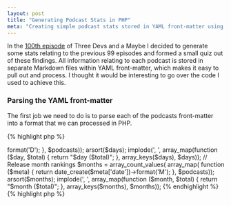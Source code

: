 ```yaml
---
layout: post
title: "Generating Podcast Stats in PHP"
meta: "Creating simple podcast stats stored in YAML front-matter using PHP"
---
```


In the [100th episode](http://threedevsandamaybe.com/the-one-hundredth-episode/) of Three Devs and a Maybe I decided to generate some stats relating to the previous 99 episodes and formed a small quiz out of these findings.
All information relating to each podcast is stored in separate Markdown files within YAML front-matter, which makes it easy to pull out and process.
I thought it would be interesting to go over the code I used to achieve this.
<!--more-->

### Parsing the YAML front-matter

The first job we need to do is to parse each of the podcasts front-matter into a format that we can processed in PHP.

{% highlight php %}
<?php

$podcasts = array_reduce(scandir(POSTS_DIR), function ($meta, $fileName) {
    if (strpos($fileName, '.') === 0) {
        return $meta;
    }

    if (!preg_match_all('/^([a-z]+):\s+([^\n]+)/m', file_get_contents(POSTS_DIR . '/' . $fileName), $match)) {
        return $meta;
    }

    return array_merge($meta, [array_combine($match[1], $match[2])]);
}, []);
{% endhighlight %}

### Stats, stats, stats

With the podcast meta-data now in a format with can process, we can now go about generating some stats. 
 
{% highlight php %}
<?php

// Total size
array_sum(array_column($podcasts, 'size'));

// Total duration
array_sum(array_column($podcasts, 'duration'));

// Average duration
round(array_sum(array_column($podcasts, 'duration')) / count($podcasts));
{% endhighlight %}

{% highlight php %}
<?php

// Release day rankings
$days = array_count_values(
    array_map(
        function ($meta) { return date_create($meta['date'])->format('D'); },
        $podcasts));
arsort($days);
implode(', ', array_map(function ($day, $total) { return "$day ($total)"; }, array_keys($days), $days));

// Release month rankings
$months = array_count_values(
    array_map(
        function ($meta) { return date_create($meta['date'])->format('M'); },
        $podcasts));
arsort($months);
implode(', ', array_map(function ($month, $total) { return "$month ($total)"; }, array_keys($months), $months));
{% endhighlight %}

{% highlight php %}
<?php

// Most frequent title words
$words = array_count_values(
    array_reduce($podcasts, function ($words, $m) {
        $t = trim(preg_replace('/[^a-z\s]/i', '', strtolower($m['title'])));
        return array_merge($words, explode(' ', $t));
    }, []));
arsort($words);
implode(', ', array_keys(array_slice($words, 0, 10)));
{% endhighlight %}
